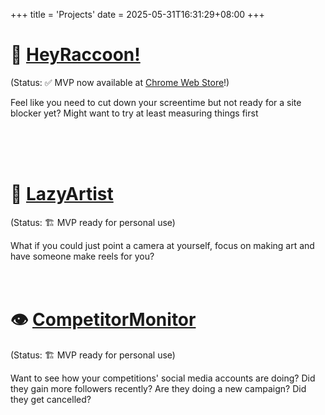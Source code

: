 +++
title = 'Projects'
date = 2025-05-31T16:31:29+08:00
+++
# 🦝 [HeyRaccoon!](https://heyraccoon.com)
(Status: ✅ MVP now available at [Chrome Web Store](https://chromewebstore.google.com/detail/heyraccoon-browser-analyt/dpcgngcnhefnffoggbhllcnlnonnegfo)!)

Feel like you need to cut down your screentime but not ready for a site blocker yet? Might want to try at least measuring things first 

<br/>
<br/>
<br/>

# 🎨 [LazyArtist](https://lazyartistwebdemo-5mzkfvzu9w6xigwh7ffbcr.streamlit.app/)

(Status: 🏗️ MVP ready for personal use)

What if you could just point a camera at yourself, focus on making art and have someone make reels for you? 
<br/>
<br/>
<br/>
# 👁️ [CompetitorMonitor](https://socmedstatsapp.streamlit.app/)
(Status: 🏗️ MVP ready for personal use)

Want to see how your competitions' social media accounts are doing? Did they gain more followers recently? Are they doing a new campaign? Did they get cancelled? 



